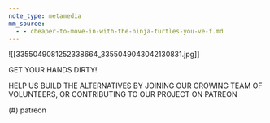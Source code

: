```yaml
---
note_type: metamedia
mm_source:
  - - cheaper-to-move-in-with-the-ninja-turtles-you-ve-f.md
---
```


![[3355049081252338664_3355049043042130831.jpg]]

GET YOUR
HANDS DIRTY!

HELP US BUILD THE
ALTERNATIVES BY JOINING
OUR GROWING TEAM OF
VOLUNTEERS, OR
CONTRIBUTING TO OUR
PROJECT ON PATREON

(#) patreon

